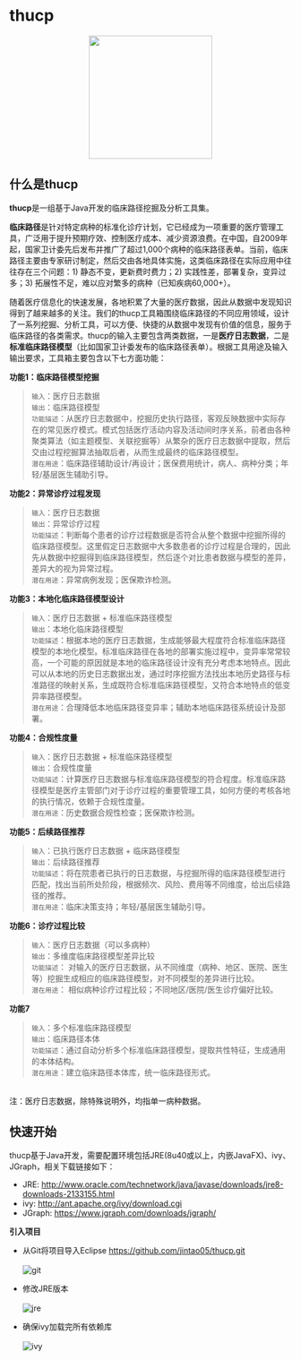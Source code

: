 # thucp

<div align=center><img width="220" src="https://github.com/jintao05/thucp/raw/master/img/thucp_logo.jpg"/></div>

## 什么是thucp

  **thucp**是一组基于Java开发的临床路径挖掘及分析工具集。

  **临床路径**是针对特定病种的标准化诊疗计划，它已经成为一项重要的医疗管理工具，广泛用于提升预期疗效、控制医疗成本、减少资源浪费。在中国，自2009年起，国家卫计委先后发布并推广了超过1,000个病种的临床路径表单。当前，临床路径主要由专家研讨制定，然后交由各地具体实施，这类临床路径在实际应用中往往存在三个问题：1) 静态不变，更新费时费力；2) 实践性差，部署复杂，变异过多；3) 拓展性不足，难以应对繁多的病种（已知疾病60,000+）。

  随着医疗信息化的快速发展，各地积累了大量的医疗数据，因此从数据中发现知识得到了越来越多的关注。我们的thucp工具箱围绕临床路径的不同应用领域，设计了一系列挖掘、分析工具，可以方便、快捷的从数据中发现有价值的信息，服务于临床路径的各类需求。thucp的输入主要包含两类数据，一是**医疗日志数据**，二是**标准临床路径模型**（比如国家卫计委发布的临床路径表单）。根据工具用途及输入输出要求，工具箱主要包含以下七方面功能：

**功能1：临床路径模型挖掘**

>`输入`：医疗日志数据<br>
>`输出`：临床路径模型<br>
>`功能描述`：从医疗日志数据中，挖掘历史执行路径，客观反映数据中实际存在的常见医疗模式。模式包括医疗活动内容及活动间时序关系，前者由各种聚类算法（如主题模型、关联挖掘等）从繁杂的医疗日志数据中提取，然后交由过程挖掘算法抽取后者，从而生成最终的临床路径模型。<br>
>`潜在用途`：临床路径辅助设计/再设计；医保费用统计，病人、病种分类；年轻/基层医生辅助引导。<br>

**功能2：异常诊疗过程发现**

>`输入`：医疗日志数据<br>
>`输出`：异常诊疗过程<br>
>`功能描述`：判断每个患者的诊疗过程数据是否符合从整个数据中挖掘所得的临床路径模型。这里假定日志数据中大多数患者的诊疗过程是合理的，因此先从数据中挖掘得到临床路径模型，然后逐个对比患者数据与模型的差异，差异大的视为异常过程。<br>
>`潜在用途`：异常病例发现；医保欺诈检测。<br>

**功能3：本地化临床路径模型设计**

>`输入`：医疗日志数据 + 标准临床路径模型<br>
>`输出`：本地化临床路径模型<br>
>`功能描述`：根据本地的医疗日志数据，生成能够最大程度符合标准临床路径模型的本地化模型。标准临床路径在各地的部署实施过程中，变异率常常较高，一个可能的原因就是本地的临床路径设计没有充分考虑本地特点。因此可以从本地的历史日志数据出发，通过时序挖掘方法找出本地历史路径与标准路径的映射关系，生成既符合标准临床路径模型，又符合本地特点的低变异率路径模型。<br>
>`潜在用途`：合理降低本地临床路径变异率；辅助本地临床路径系统设计及部署。<br>

**功能4：合规性度量**

>`输入`：医疗日志数据 + 标准临床路径模型<br>
>`输出`：合规性度量<br>
>`功能描述`：计算医疗日志数据与标准临床路径模型的符合程度。标准临床路径模型是医疗主管部门对于诊疗过程的重要管理工具，如何方便的考核各地的执行情况，依赖于合规性度量。<br>
>`潜在用途`：历史数据合规性检查；医保欺诈检测。<br>

**功能5：后续路径推荐**

>`输入`：已执行医疗日志数据 + 临床路径模型<br>
>`输出`：后续路径推荐<br>
>`功能描述`：将在院患者已执行的日志数据，与挖掘所得的临床路径模型进行匹配，找出当前所处阶段，根据频次、风险、费用等不同维度，给出后续路径的推荐。<br>
>`潜在用途`：临床决策支持；年轻/基层医生辅助引导。<br>

**功能6：诊疗过程比较**

>`输入`：医疗日志数据（可以多病种）<br>
>`输出`：多维度临床路径模型差异比较<br>
>`功能描述`： 对输入的医疗日志数据，从不同维度（病种、地区、医院、医生等）挖掘生成相应的临床路径模型，对不同模型的差异进行比较。<br>
>`潜在用途`： 相似病种诊疗过程比较；不同地区/医院/医生诊疗偏好比较。<br>

**功能7**

>`输入`：多个标准临床路径模型<br>
>`输出`：临床路径本体<br>
>`功能描述`：通过自动分析多个标准临床路径模型，提取共性特征，生成通用的本体结构。<br>
>`潜在用途`：建立临床路径本体库，统一临床路径形式。<br>

<br>
注：医疗日志数据，除特殊说明外，均指单一病种数据。

## 快速开始

  thucp基于Java开发，需要配置环境包括JRE(8u40或以上，内嵌JavaFX)、ivy、JGraph，相关下载链接如下：

* JRE: <http://www.oracle.com/technetwork/java/javase/downloads/jre8-downloads-2133155.html>
* ivy: <http://ant.apache.org/ivy/download.cgi>
* JGraph: <https://www.jgraph.com/downloads/jgraph/>

**引入项目**

* 从Git将项目导入Eclipse <https://github.com/jintao05/thucp.git><br><br>
![git](https://github.com/jintao05/thucp/raw/master/img/git_import.png)

* 修改JRE版本<br><br>
![jre](https://github.com/jintao05/thucp/raw/master/img/jre_setting.png)

* 确保ivy加载完所有依赖库<br><br>
![ivy](https://github.com/jintao05/thucp/raw/master/img/ivy_lib.png)
